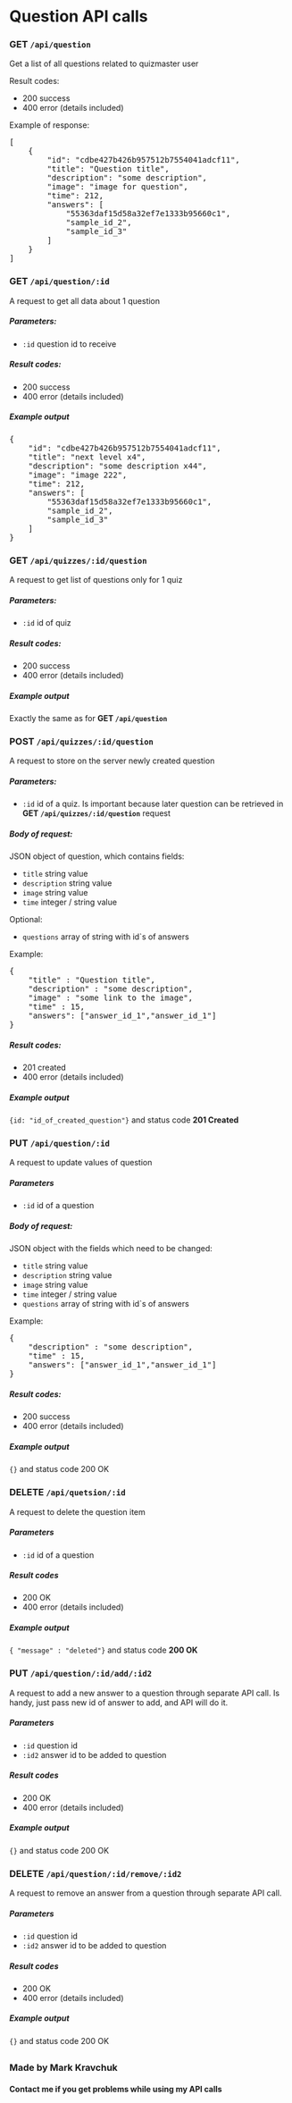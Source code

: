 # Question API calls

### GET `/api/question`

Get a list of all questions related to quizmaster user

Result codes:
* 200 success
* 400 error (details included)

Example of response: 

<pre>
[
    {
        "id": "cdbe427b426b957512b7554041adcf11",
        "title": "Question title",
        "description": "some description",
        "image": "image for question",
        "time": 212,
        "answers": [
            "55363daf15d58a32ef7e1333b95660c1",
            "sample_id_2",
            "sample_id_3"
        ]
    }
]
</pre>

### GET `/api/question/:id`

A request to get all data about 1 question

##### Parameters:
* `:id` question id to receive

##### Result codes:
* 200 success
* 400 error (details included)

##### Example output

<pre>
{
    "id": "cdbe427b426b957512b7554041adcf11",
    "title": "next level x4",
    "description": "some description x44",
    "image": "image 222",
    "time": 212,
    "answers": [
        "55363daf15d58a32ef7e1333b95660c1",
        "sample_id_2",
        "sample_id_3"
    ]
}
</pre>

### GET `/api/quizzes/:id/question`

A request to get list of questions only for 1 quiz

##### Parameters:
* `:id` id of quiz

##### Result codes:
* 200 success
* 400 error (details included)

##### Example output 

Exactly the same as for **GET `/api/question`**

### POST `/api/quizzes/:id/question`

A request to store on the server newly created question

##### Parameters:

* `:id` id of a quiz. Is important because later question can be retrieved in **GET `/api/quizzes/:id/question`** request

##### Body of request: 

JSON object of question, which contains fields:

* `title` string value
* `description` string value
* `image` string value
* `time` integer / string value

Optional: 

* `questions` array of string with id`s of answers

Example: 

<pre>
{
	"title" : "Question title",
	"description" : "some description",
	"image" : "some link to the image",
	"time" : 15,
	"answers": ["answer_id_1","answer_id_1"]
}
</pre>

##### Result codes:
* 201 created
* 400 error (details included)

##### Example output

`{id: "id_of_created_question"}` and status code **201 Created**

### PUT `/api/question/:id`

A request to update values of question

##### Parameters

* `:id` id of a question

##### Body of request: 

JSON object with the fields which need to be changed:

* `title` string value
* `description` string value
* `image` string value
* `time` integer / string value
* `questions` array of string with id`s of answers

Example: 

<pre>
{
	"description" : "some description",
	"time" : 15,
	"answers": ["answer_id_1","answer_id_1"]
}
</pre>

##### Result codes:
* 200 success
* 400 error (details included)

##### Example output

`{}` and status code 200 OK

### DELETE `/api/quetsion/:id`

A request to delete the question item

##### Parameters

* `:id` id of a question

##### Result codes
* 200 OK
* 400 error (details included)

##### Example output 

`{ "message" : "deleted"}` and status code **200 OK**

### PUT `/api/question/:id/add/:id2`

A request to add a new answer to a question through separate API call.
Is handy, just pass new id of answer to add, and API will do it.

##### Parameters
* `:id` question id
* `:id2` answer id to be added to question

##### Result codes
* 200 OK
* 400 error (details included)

##### Example output 

`{}` and status code 200 OK

### DELETE `/api/question/:id/remove/:id2`

A request to remove an answer from a question through separate API call.

##### Parameters
* `:id` question id
* `:id2` answer id to be added to question

##### Result codes
* 200 OK
* 400 error (details included)

##### Example output 

`{}` and status code 200 OK

##
### Made by Mark Kravchuk
#### Contact me if you get problems while using my API calls
